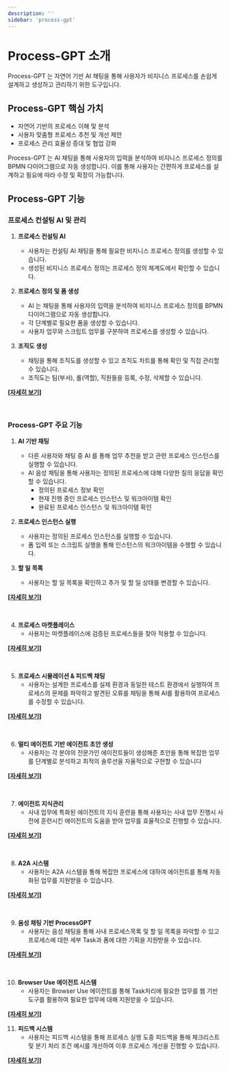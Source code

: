 ```yaml
---
description: ''
sidebar: 'process-gpt'
---
```

# Process-GPT 소개

Process-GPT 는 자연어 기반 AI 채팅을 통해 사용자가 비지니스 프로세스를 손쉽게 설계하고 생성하고 관리하기 위한 도구입니다.

## Process-GPT 핵심 가치

- 자연어 기반의 프로세스 이해 및 분석
- 사용자 맞춤형 프로세스 추천 및 개선 제안
- 프로세스 관리 효율성 증대 및 협업 강화

Process-GPT 는 AI 채팅을 통해 사용자의 입력을 분석하여 비지니스 프로세스 정의를 BPMN 다이어그램으로 자동 생성합니다.
이를 통해 사용자는 간편하게 프로세스를 설계하고 필요에 따라 수정 및 확장이 가능합니다.


## Process-GPT 기능

### 프로세스 컨설팅 AI 및 관리

1. **프로세스 컨설팅 AI**

    - 사용자는 컨설팅 AI 채팅을 통해 필요한 비지니스 프로세스 정의를 생성할 수 있습니다.
    - 생성된 비지니스 프로세스 정의는 프로세스 정의 체계도에서 확인할 수 있습니다.

2. **프로세스 정의 및 폼 생성**

    - AI 는 채팅을 통해 사용자의 입력을 분석하여 비지니스 프로세스 정의를 BPMN 다이어그램으로 자동 생성합니다.  
    - 각 단계별로 필요한 폼을 생성할 수 있습니다.
    - 사용자 업무와 스크립트 업무를 구분하여 프로세스를 생성할 수 있습니다.

3. **조직도 생성**

    - 채팅을 통해 조직도를 생성할 수 있고 조직도 차트를 통해 확인 및 직접 관리할 수 있습니다.
    - 조직도는 팀(부서), 롤(역할), 직원들을 등록, 수정, 삭제할 수 있습니다.

[**[자세히 보기]**](admin-guide)

<br>

### Process-GPT 주요 기능

1. **AI 기반 채팅**
    - 다른 사용자와 채팅 중 AI 를 통해 업무 추천을 받고 관련 프로세스 인스턴스를 실행할 수 있습니다.
    - AI 음성 채팅을 통해 사용자는 정의된 프로세스에 대해 다양한 질의 응답을 확인할 수 있습니다.
        - 정의된 프로세스 정보 확인
        - 현재 진행 중인 프로세스 인스턴스 및 워크아이템 확인
        - 완료된 프로세스 인스턴스 및 워크아이템 확인

2. **프로세스 인스턴스 실행**
    - 사용자는 정의된 프로세스 인스턴스를 실행할 수 있습니다.
    - 폼 입력 또는 스크립트 실행을 통해 인스턴스의 워크아이템을 수행할 수 있습니다.

3. **할 일 목록**
    - 사용자는 할 일 목록을 확인하고 추가 및 할 일 상태를 변경할 수 있습니다.

[**[자세히 보기]**](user-guide)

<br>

4. **프로세스 마켓플레이스**
    - 사용자는 마켓플레이스에 검증된 프로세스들을 찾아 적용할 수 있습니다. 
    
[**[자세히 보기]**](process-marketplace)

<br>

5. **프로세스 시뮬레이션 & 피드백 채팅**
    - 사용자는 설계한 프로세스를 실제 환경과 동일한 테스트 환경에서 실행하여 프로세스의 문제를 파악하고 발견된 오류를 채팅을 통해 AI를 활용하여 프로세스를 수정할 수 있습니다.

[**[자세히 보기]**](simulation)

<br>

6. **멀티 에이전트 기반 에이전트 초안 생성**
    - 사용자는 각 분야의 전문가인 에이전트들이 생성해준 초안을 통해 복잡한 업무를 단계별로 분석하고 최적의 솔루션을 자율적으로 구현할 수 있습니다

[**[자세히 보기]**](multi-agent)

<br>

7. **에이전트 지식관리**
    - 사내 업무에 특화된 에이전트의 지식 훈련을 통해 사용자는 사내 업무 진행시 사전에 훈련시킨 에이전트의 도움을 받아 업무를 효율적으로 진행할 수 있습니다.

[**[자세히 보기]**](agent-knowledge)

<br>

8. **A2A 시스템**
    - 사용자는 A2A 시스템을 통해 복잡한 프로세스에 대하여 에이전트를 통해 자동화된 업무를 지원받을 수 있습니다.

[**[자세히 보기]**](a2a-system)

<br>

9. **음성 채팅 기반 ProcessGPT**
    - 사용자는 음성 채팅을 통해 사내 프로세스목록 및 할 일 목록을 파악할 수 있고 프로세스에 대한 세부 Task과 폼에 대한 기획을 지원받을 수 있습니다.

[**[자세히 보기]**](voice-chat)

<br>

10. **Browser Use 에이전트 시스템**
    - 사용자는 Browser Use 에이전트를 통해 Task처리에 필요한 업무를 웹 기반 도구를 활용하여 필요한 업무에 대해 지원받을 수 있습니다.

[**[자세히 보기]**](browser-use)

11. **피드백 시스템**
    - 사용자는 피드백 시스템을 통해 프로세스 실행 도중 피드백을 통해 체크리스트 및 분기 처리 조건 예시를 개선하여 이후 프로세스 개선을 진행할 수 있습니다.

[**[자세히 보기]**](feedback-system)